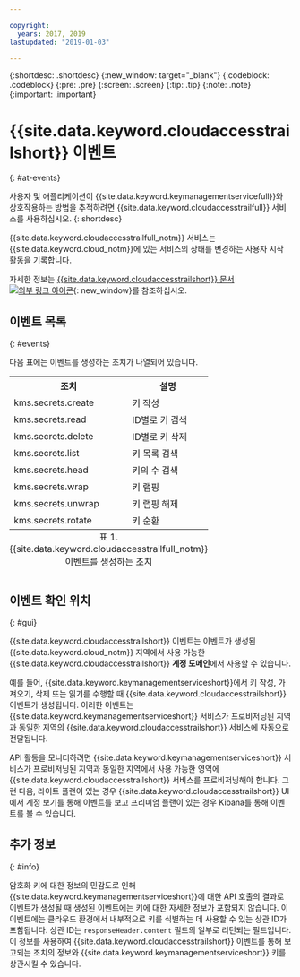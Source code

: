 ```yaml
---

copyright:
  years: 2017, 2019
lastupdated: "2019-01-03"

---
```


{:shortdesc: .shortdesc}
{:new_window: target="_blank"}
{:codeblock: .codeblock}
{:pre: .pre}
{:screen: .screen}
{:tip: .tip}
{:note: .note}
{:important: .important}

# {{site.data.keyword.cloudaccesstrailshort}} 이벤트
{: #at-events}

사용자 및 애플리케이션이 {{site.data.keyword.keymanagementservicefull}}와 상호작용하는 방법을 추적하려면 {{site.data.keyword.cloudaccesstrailfull}} 서비스를 사용하십시오. 
{: shortdesc}

{{site.data.keyword.cloudaccesstrailfull_notm}} 서비스는 {{site.data.keyword.cloud_notm}}에 있는 서비스의 상태를 변경하는 사용자 시작 활동을 기록합니다. 

자세한 정보는 [{{site.data.keyword.cloudaccesstrailshort}} 문서 ![외부 링크 아이콘](../../icons/launch-glyph.svg "외부 링크 아이콘")](/docs/services/cloud-activity-tracker/index.html#getting-started-with-cla){: new_window}를 참조하십시오.

## 이벤트 목록
{: #events}

다음 표에는 이벤트를 생성하는 조치가 나열되어 있습니다.

<table>
    <tr>
        <th>조치</th>
        <th>설명</th>
    </tr>
    <tr>
        <td>kms.secrets.create</td>
        <td>키 작성</td>
    </tr>
    <tr>
        <td>kms.secrets.read</td>
        <td>ID별로 키 검색</td>
    </tr>
   <tr>
        <td>kms.secrets.delete</td>
        <td>ID별로 키 삭제</td>
    </tr>
    <tr>
        <td>kms.secrets.list</td>
        <td>키 목록 검색</td>
    </tr>
    <tr>
        <td>kms.secrets.head</td>
        <td>키의 수 검색</td>
    </tr>
     <tr>
        <td>kms.secrets.wrap</td>
        <td>키 랩핑</td>
    </tr>
     <tr>
        <td>kms.secrets.unwrap</td>
        <td>키 랩핑 해제</td>
    </tr>
     <tr>
        <td>kms.secrets.rotate</td>
        <td>키 순환</td>
    </tr>
    <caption style="caption-side:bottom;">표 1. {{site.data.keyword.cloudaccesstrailfull_notm}} 이벤트를 생성하는 조치</caption>
</table>

## 이벤트 확인 위치
{: #gui}

<!-- Option 2: Add the following sentence if your service sends events to the account domain. -->

{{site.data.keyword.cloudaccesstrailshort}} 이벤트는 이벤트가 생성된 {{site.data.keyword.cloud_notm}} 지역에서 사용 가능한 {{site.data.keyword.cloudaccesstrailshort}} **계정 도메인**에서 사용할 수 있습니다.

예를 들어, {{site.data.keyword.keymanagementserviceshort}}에서 키 작성, 가져오기, 삭제 또는 읽기를 수행할 때 {{site.data.keyword.cloudaccesstrailshort}} 이벤트가 생성됩니다. 이러한 이벤트는 {{site.data.keyword.keymanagementserviceshort}} 서비스가 프로비저닝된 지역과 동일한 지역의 {{site.data.keyword.cloudaccesstrailshort}} 서비스에 자동으로 전달됩니다.

API 활동을 모니터하려면 {{site.data.keyword.keymanagementserviceshort}} 서비스가 프로비저닝된 지역과 동일한 지역에서 사용 가능한 영역에 {{site.data.keyword.cloudaccesstrailshort}} 서비스를 프로비저닝해야 합니다. 그런 다음, 라이트 플랜이 있는 경우 {{site.data.keyword.cloudaccesstrailshort}} UI에서 계정 보기를 통해 이벤트를 보고 프리미엄 플랜이 있는 경우 Kibana를 통해 이벤트를 볼 수 있습니다.

## 추가 정보
{: #info}

암호화 키에 대한 정보의 민감도로 인해 {{site.data.keyword.keymanagementserviceshort}}에 대한 API 호출의 결과로 이벤트가 생성될 때 생성된 이벤트에는 키에 대한 자세한 정보가 포함되지 않습니다. 이 이벤트에는 클라우드 환경에서 내부적으로 키를 식별하는 데 사용할 수 있는 상관 ID가 포함됩니다. 상관 ID는 `responseHeader.content` 필드의 일부로 리턴되는 필드입니다. 이 정보를 사용하여 {{site.data.keyword.cloudaccesstrailshort}} 이벤트를 통해 보고되는 조치의 정보와 {{site.data.keyword.keymanagementserviceshort}} 키를 상관시킬 수 있습니다.
